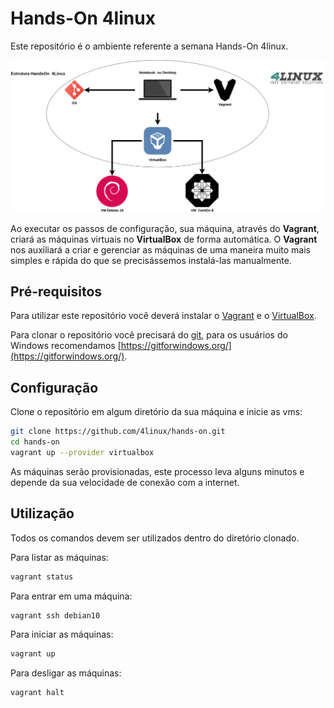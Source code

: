 # Hands-On 4linux

Este repositório é o ambiente referente a semana Hands-On 4linux.

![Infraestrutura Hands-On](images/infra-hands-on.png)

Ao executar os passos de configuração, sua máquina, através do **Vagrant**, criará as máquinas virtuais no **VirtualBox** de forma automática. O **Vagrant** nos auxiliará a criar e gerenciar as máquinas de uma maneira muito mais simples e rápida do que se precisássemos instalá-las manualmente.

## Pré-requisitos

Para utilizar este repositório você deverá instalar o [Vagrant](https://www.vagrantup.com/) e o [VirtualBox](https://www.virtualbox.org/).

Para clonar o repositório você precisará do [git](https://git-scm.com/), para os usuários do Windows recomendamos [https://gitforwindows.org/](https://gitforwindows.org/).

## Configuração

Clone o repositório em algum diretório da sua máquina e inicie as vms:

```bash
git clone https://github.com/4linux/hands-on.git
cd hands-on
vagrant up --provider virtualbox
```

As máquinas serão provisionadas, este processo leva alguns minutos e depende da sua velocidade de conexão com a internet.

## Utilização

Todos os comandos devem ser utilizados dentro do diretório clonado.

Para listar as máquinas:

```bash
vagrant status
```

Para entrar em uma máquina:

```bash
vagrant ssh debian10
```

Para iniciar as máquinas:

```bash
vagrant up
```

Para desligar as máquinas:

```bash
vagrant halt
```
